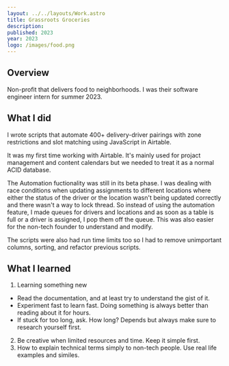 ```yaml
---
layout: ../../layouts/Work.astro
title: Grassroots Groceries
description:
published: 2023
year: 2023
logo: /images/food.png
---
```


## Overview
Non-profit that delivers food to neighborhoods. I was their software engineer intern for summer 2023. 

## What I did
I wrote scripts that automate 400+ delivery-driver pairings with zone restrictions and slot matching using JavaScript in Airtable.  

It was my first time working with Airtable. It's mainly used for projact management and content calendars but we needed to treat it as a normal ACID database. 

The Automation fuctionality was still in its beta phase. I was dealing with race conditions when updating assignments to different locations where either the status of the driver or the location wasn't being updated correctly and there wasn't a way to lock thread. So instead of using the automation feature, I made queues for drivers and locations and as soon as a table is full or a driver is assigned, I pop them off the queue. This was also easier for the non-tech founder to understand and modify. 

The scripts were also had run time limits too so I had to remove unimportant columns, sorting, and refactor previous scripts. 

## What I learned
1. Learning something new 
- Read the documentation, and at least try to understand the gist of it. 
- Experiment fast to learn fast. Doing something is always better than reading about it for hours. 
- If stuck for too long, ask. How long? Depends but always make sure to research yourself first. 
2. Be creative when limited resources and time. Keep it simple first. 
3. How to explain technical terms simply to non-tech people. Use real life examples and similes. 
